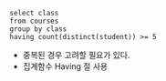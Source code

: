 ```
select class
from courses
group by class
having count(distinct(student)) >= 5
```

- 중복된 경우 고려할 필요가 있다.
- 집계함수 Having 절 사용

